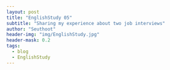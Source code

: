 ```yaml
---
layout: post
title: "EnglishStudy 05"
subtitle: "Sharing my experience about two job interviews"
author: "Seuthoot"
header-img: "img/EnglishStudy.jpg"
header-mask: 0.2
tags:
  - blog
  - EnglishStudy
---
```

<!--

Hi, I’m going to say my experience about two job interviews that I had this week.


## Job Interview 1
Hm, what should I say first? The first company I visit for interview provides Metaverse, virtual reality, smart 관제 services  for business of a lot of fields.

Well, I’m using a 3D visualization tool kip for my project of current company.

Of course I have some knowledge about 3D environment.

That’s why I applied to the company that suggested me an interview.

Services the company provides need knowledge about 3D environment I think

Anyways, thursday was the d-day there were three interviewer and me 

A woman right of them asked me some questions about my personality

It was not bad actually i answerd well, im pretty good speaker

A man of right them -i think he is a programmer- asked me about tech

that was a bit funny but i felt im really bad cuz one of his question was that

"you got a lot of certification in this year, you are junier programmer right?

and then, your project now you do is very easy?"

now i guess he wanted me to answer like

"No, i was busy and im working hard everyday but i made a time and studied for my carrer"

but my answer was 

"yes im not busy as you say, that why i want to move to my work"

i guess he was flustered

it was a bit funny but actually i felt bad cuz im not developing me in my company now

he also gave me another questions about tech and i answerd but my experience was not enough

i have to do something to my career

and the man center of them was CEO i think

he asked me all kind of questions i dont remember what were those but it was not difficult

it was like about my philosophy?

i throght two kind of idae after this interview

first, when they asked me my personality, maybe i answered not about me

that was what i want to be (hope you can get it)

so its a bit presure for me if i will work on there

second idea was 


## Job Interview 2

D-day for second interview was today. i visit the company today morning

Hmmm, this company is about medical thing. they have a program for surgery

its like a navigation for surgery -i got it when im going to this company in the morning i throught im dead- CT data is 2D data. so they have to transform this to 3D data and render this on display. this part actualy simillar what im doing in my company i think

-->
